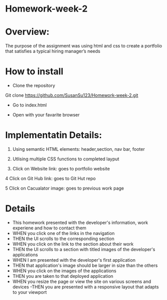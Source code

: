 # Homework-week-2


# Overview:

The purpose of the assignment was using html and css to create a portfolio that satisfies a typical hiring manager’s needs


# How to install

- Clone the repository

Git clone https://github.com/SusanSu123/Homework-week-2.git

- Go to index.html

- Open with your favarite browser



# Implementatin Details:

1. Using semantic HTML elements: header,section, nav bar, footer

2. Utlising multiple CSS functions to completed layput

3. Click on Website link: goes to portfolio website

4  Click on Git Hub link: goes to Git Hut repo

5  Click on Cacualator image: goes to previous work page


# Details

- This homework presented with the developer's information, work experiene and how to contact them
- WHEN you click one of the links in the navigation
- THEN the UI scrolls to the corresponding section
- WHEN you click on the link to the section about their work
- THEN the UI scrolls to a section with titled images of the developer's applications
- WHEN I am presented with the developer's first application
- THEN that application's image should be larger in size than the others
- WHEN you click on the images of the applications
- THEN you are taken to that deployed application
- WHEN you resize the page or view the site on various screens and devices
-THEN you are presented with a responsive layout that adapts to your viewport




